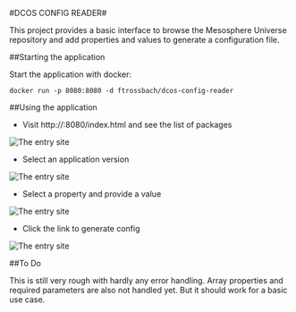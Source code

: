 #DCOS CONFIG READER#

This project provides a basic interface to browse the Mesosphere Universe repository and add properties and values to
generate a configuration file.

##Starting the application

Start the application with docker:

`docker run -p 8080:8080 -d ftrossbach/dcos-config-reader`



##Using the application

* Visit http://<localhost or ip of docker-machine>:8080/index.html and see the list of packages

![The entry site](https://raw.githubusercontent.com/ftrossbach/dcos-config-tool/master/images/repo.png)

* Select an application version

![The entry site](https://raw.githubusercontent.com/ftrossbach/dcos-config-tool/master/images/selectedApplication.png)

* Select a property and provide a value

![The entry site](https://raw.githubusercontent.com/ftrossbach/dcos-config-tool/master/images/selectValue.png)

* Click the link to generate config

![The entry site](https://raw.githubusercontent.com/ftrossbach/dcos-config-tool/master/images/generateConfig.png)

##To Do

This is still very rough with hardly any error handling. Array properties and required parameters are also not handled yet.
But it should work for a basic use case.



